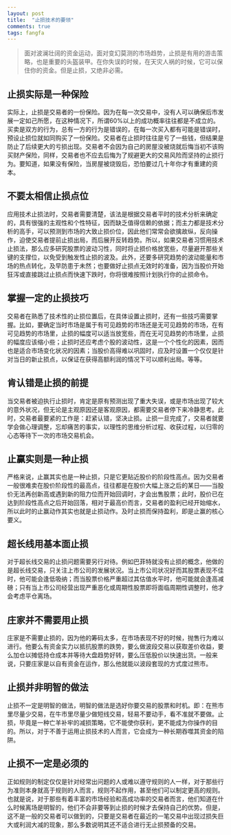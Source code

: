 ```yaml
---
layout: post
title:  "止损技术的要领"
comments: true
tags: fangfa
---
```

> 面对波澜壮阔的资金运动，面对变幻莫测的市场趋势，止损是有用的游击策略，也是重要的头盔装甲。在你失误的时候，在天灾人祸的时候，它可以保住你的资金。但是止损，又绝非必需。

## 止损实际是一种保险
 
实际上，止损是交易者的一份保险。因为在每一次交易中，没有人可以确保后市发展一定如己所愿，在这种情况下，所谓60%以上的成功概率往往都是不成立的。买卖是双方的行为，总有一方的行为是错误的，在每一次买入都有可能是错误时，预设止损位就如同购买了一份保险。交易者在止损时往往是亏了一些钱，但结果是防止了后续更大的亏损出现。交易者不会因为自己的房屋没被烧就后悔当初不该购买财产保险，同样，交易者也不应去后悔为了规避更大的交易风险而坚持的止损行为。要知道，如果没有保险，当房屋被烧毁后，恐怕要过几十年你才有重建的资本。
 
## 不要太相信止损点位
 
应用技术止损法时，交易者需要清楚，该法是根据交易者平时的技术分析来确定的，具有很强的主观性和个性特征，因而缺乏值得信赖的依据；而主力都是技术分析的高手，可以预测到市场的大致止损价位，因此他们常常会欲擒故纵，反向操作，迫使交易者提前止损出局，而后展开反转趋势。所以，如果交易者习惯用技术止损法，那么应多研究股票的波动习性，同时将止损价格放宽些，尽量避开那些关键的支撑位，以免受到触发性止损的波及。此外，还要多研究趋势的波动能量和市场的热点转化，及早防患于未然；也要做好止损点无效时的准备，因为当股价开始狂泻或直接跳过止损点而快速下跌时，你将很难按照计划执行你的止损命令。
 
## 掌握一定的止损技巧
 
交易者在熟悉了技术性的止损位置后，在具体设置止损时，还有一些技巧需要掌握。比如，要确定当时市场是属于有可见趋势的市场还是无可见趋势的市场，在有可见趋势的市场里，止损的幅度可以适当放宽些，而在无可见趋势的市场里，止损的幅度应该缩小些；止损时还应考虑个股的波动性，这是一个个性化的因素，因而也是适合市场变化状况的因素；当股价高得难以巩固时，应及时设置一个仅仅是针对当日的新止损点，以保证在获得高额利润的情况下可以顺利出局。等等。
 
## 肯认错是止损的前提
 
当交易者被迫执行止损时，肯定是原有预测出现了重大失误，或是市场出现了较大的意外状况，但无论是主观原因还是客观原因，都需要交易者停下来冷静思考。此时，交易者最要紧的工作是：赶紧认错，坚决止损。止损一旦完成了，交易者就要学会做心理调整，忘却痛苦的事实，以理性的思维分析过程、收获过程，以归零的心态等待下一次的市场交易机会。
 
## 止赢实则是一种止损
 
严格来说，止赢其实也是一种止损，只是它更贴近股价的阶段性高点。因为交易者一般很难卖在股价阶段性的最高点，往往都是在股价大幅上涨之后的某日——当股价无法再创新高或遇到新的阻力位而开始回调时，才会出售股票；此时，股价已在达到阶段性高点之后开始回落，相对于最高价而言，交易者的盈利已经开始缩水，所以此时的止赢动作其实也就是止损动作。及时止损而保持盈利，即是止赢的核心要义。
 
## 超长线用基本面止损
 
对于超长线交易的止损问题需要另行对待。例如巴菲特就没有止损的概念，他做的是超长线交易，只关注上市公司的发展状况。当上市公司状况好而其股票表现不佳时，他可能会逢低吸纳；而当股票价格严重超过其估值水平时，他可能就会逢高减磅；只有当上市公司经营出现严重恶化或周期性股票即将面临周期性调整时，他才会考虑平仓离场。
 
## 庄家并不需要用止损
 
庄家是不需要止损的，因为他的筹码太多，在市场表现不好的时候，抛售行为难以进行。他要么有资金实力以抵抗股票的跌势，要么做波段交易以获取差价收益，要么加仓以摊低持仓成本并等待大盘趋势好转，要么压低股价以快速出货。一般来说，只要庄家是以自有资金在运作，那么他就能以波段套现的方式度过熊市。
 
## 止损并非明智的做法
 
止损不一定是明智的做法，明智的做法是选好你要交易的股票和时机。即：在熊市里尽量少交易，在牛市里尽量少做短线交易，轻易不要动手，看不准就不要做。止损，毕竟是一种亡羊补牢的减损策略，它不能使你获利，更不能成为你操作的目的。所以，对于不善于运用止损技术的人而言，它会成为一种长期吞噬其资金的陷阱。
 
## 止损不一定是必须的
 
正如规则的制定仅仅是针对经常出问题的人或难以遵守规则的人一样，对于那些行为准则本身就高于规则的人而言，规则不起作用，甚至他们可以制定更高的规则。也就是说，对于那些有着丰富的市场经验和高成功率的交易者而言，他们知道在什么时候离场是明智的，他们不会非要等到止损的时候才去保持自己的优势。但是，这不是一般的交易者可以做到的，只要是交易者在最近的一笔交易中出现过损失巨大或利润大减的现象，那么多数说明其还不适合进行无止损预备的交易。
